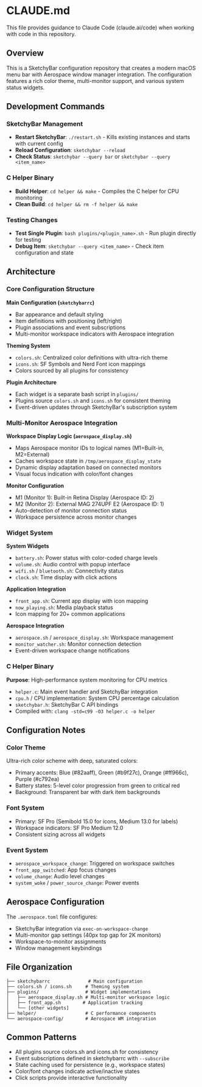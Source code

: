 # CLAUDE.md

This file provides guidance to Claude Code (claude.ai/code) when working with code in this repository.

## Overview

This is a SketchyBar configuration repository that creates a modern macOS menu bar with Aerospace window manager integration. The configuration features a rich color theme, multi-monitor support, and various system status widgets.

## Development Commands

### SketchyBar Management
- **Restart SketchyBar**: `./restart.sh` - Kills existing instances and starts with current config
- **Reload Configuration**: `sketchybar --reload`
- **Check Status**: `sketchybar --query bar` or `sketchybar --query <item_name>`

### C Helper Binary
- **Build Helper**: `cd helper && make` - Compiles the C helper for CPU monitoring
- **Clean Build**: `cd helper && rm -f helper && make`

### Testing Changes
- **Test Single Plugin**: `bash plugins/<plugin_name>.sh` - Run plugin directly for testing
- **Debug Item**: `sketchybar --query <item_name>` - Check item configuration and state

## Architecture

### Core Configuration Structure

**Main Configuration (`sketchybarrc`)**
- Bar appearance and default styling
- Item definitions with positioning (left/right)
- Plugin associations and event subscriptions
- Multi-monitor workspace indicators with Aerospace integration

**Theming System**
- `colors.sh`: Centralized color definitions with ultra-rich theme
- `icons.sh`: SF Symbols and Nerd Font icon mappings
- Colors sourced by all plugins for consistency

**Plugin Architecture**
- Each widget is a separate bash script in `plugins/`
- Plugins source `colors.sh` and `icons.sh` for consistent theming
- Event-driven updates through SketchyBar's subscription system

### Multi-Monitor Aerospace Integration

**Workspace Display Logic (`aerospace_display.sh`)**
- Maps Aerospace monitor IDs to logical names (M1=Built-in, M2=External)
- Caches workspace state in `/tmp/aerospace_display_state`
- Dynamic display adaptation based on connected monitors
- Visual focus indication with color/font changes

**Monitor Configuration**
- M1 (Monitor 1): Built-in Retina Display (Aerospace ID: 2)
- M2 (Monitor 2): External MAG 274UPF E2 (Aerospace ID: 1)
- Auto-detection of monitor connection status
- Workspace persistence across monitor changes

### Widget System

**System Widgets**
- `battery.sh`: Power status with color-coded charge levels
- `volume.sh`: Audio control with popup interface
- `wifi.sh` / `bluetooth.sh`: Connectivity status
- `clock.sh`: Time display with click actions

**Application Integration**
- `front_app.sh`: Current app display with icon mapping
- `now_playing.sh`: Media playback status
- Icon mapping for 20+ common applications

**Aerospace Integration**
- `aerospace.sh` / `aerospace_display.sh`: Workspace management
- `monitor_watcher.sh`: Monitor connection detection
- Event-driven workspace change notifications

### C Helper Binary

**Purpose**: High-performance system monitoring for CPU metrics
- `helper.c`: Main event handler and SketchyBar integration
- `cpu.h` / CPU implementation: System CPU percentage calculation
- `sketchybar.h`: SketchyBar C API bindings
- Compiled with: `clang -std=c99 -O3 helper.c -o helper`

## Configuration Notes

### Color Theme
Ultra-rich color scheme with deep, saturated colors:
- Primary accents: Blue (#82aaff), Green (#b9f27c), Orange (#ff966c), Purple (#c792ea)
- Battery states: 5-level color progression from green to critical red
- Background: Transparent bar with dark item backgrounds

### Font System
- Primary: SF Pro (Semibold 15.0 for icons, Medium 13.0 for labels)
- Workspace indicators: SF Pro Medium 12.0
- Consistent sizing across all widgets

### Event System
- `aerospace_workspace_change`: Triggered on workspace switches
- `front_app_switched`: App focus changes
- `volume_change`: Audio level changes
- `system_woke` / `power_source_change`: Power events

## Aerospace Configuration

The `.aerospace.toml` file configures:
- SketchyBar integration via `exec-on-workspace-change`
- Multi-monitor gap settings (40px top gap for 2K monitors)
- Workspace-to-monitor assignments
- Window management keybindings

## File Organization

```
├── sketchybarrc              # Main configuration
├── colors.sh / icons.sh     # Theming system
├── plugins/                 # Widget implementations
│   ├── aerospace_display.sh # Multi-monitor workspace logic
│   ├── front_app.sh        # Application tracking
│   └── [other widgets]
├── helper/                  # C performance components
└── aerospace-config/        # Aerospace WM integration
```

## Common Patterns

- All plugins source colors.sh and icons.sh for consistency
- Event subscriptions defined in sketchybarrc with `--subscribe`
- State caching used for persistence (e.g., workspace states)
- Color/font changes indicate active/inactive states
- Click scripts provide interactive functionality